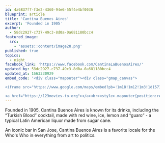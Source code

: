 ```yaml
---
id: 4a6837f7-f3e2-4360-94e6-55f4e4bf0036
blueprint: article
title: 'Cantina Buenos Aires'
excerpt: 'Founded in 1905'
author:
  - 58dc2927-c737-49c3-8d0a-0a681180bcc4
featured_image:
  src:
    - 'assets::content/image28.png'
published: true
topics:
  - night
facebook_link: 'https://www.facebook.com/CantinaLaBuenosAires/'
updated_by: 58dc2927-c737-49c3-8d0a-0a681180bcc4
updated_at: 1663330929
embed_code: '<div class="mapouter"><div class="gmap_canvas">

<iframe src="https://www.google.com/maps/embed?pb=!1m18!1m12!1m3!1d15719.866705199895!2d-84.07549161610237!3d9.936730686868621!2m3!1f0!2f0!3f0!3m2!1i1024!2i768!4f13.1!3m3!1m2!1s0x8fa0e37da634ef4d%3A0x97aadd0caab1d5b2!2sBar%20Buenos%20Aires!5e0!3m2!1ses!2sus!4v1663954778386!5m2!1ses!2sus" width="400" height="300" style="border:0;" allowfullscreen="" loading="lazy" referrerpolicy="no-referrer-when-downgrade"></iframe>

<a href="https://123movies-to.org"></a><br><style>.mapouter{position:relative;text-align:right;height:500px;width:1200px;}</style><style>.gmap_canvas {overflow:hidden;background:none!important;height:500px;width:1200px;}</style></div></div>'
---
```

Founded in 1905, Cantina Buenos Aires is known for its drinks, including the “Turkish Blood” cocktail, made with red wine, ice, lemon and “guaro” - a typical Latin American liquor made from sugar cane. 

An iconic bar in San Jose, Cantina Buenos Aires is a favorite locale for the Who's Who in everything from art to politics.